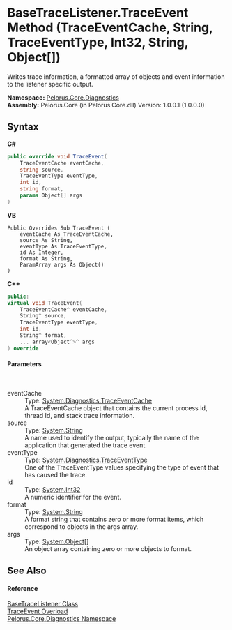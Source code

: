 # BaseTraceListener.TraceEvent Method (TraceEventCache, String, TraceEventType, Int32, String, Object[])
 

Writes trace information, a formatted array of objects and event information to the listener specific output.

**Namespace:**&nbsp;<a href="9C794B0B">Pelorus.Core.Diagnostics</a><br />**Assembly:**&nbsp;Pelorus.Core (in Pelorus.Core.dll) Version: 1.0.0.1 (1.0.0.0)

## Syntax

**C#**<br />
``` C#
public override void TraceEvent(
	TraceEventCache eventCache,
	string source,
	TraceEventType eventType,
	int id,
	string format,
	params Object[] args
)
```

**VB**<br />
``` VB
Public Overrides Sub TraceEvent ( 
	eventCache As TraceEventCache,
	source As String,
	eventType As TraceEventType,
	id As Integer,
	format As String,
	ParamArray args As Object()
)
```

**C++**<br />
``` C++
public:
virtual void TraceEvent(
	TraceEventCache^ eventCache, 
	String^ source, 
	TraceEventType eventType, 
	int id, 
	String^ format, 
	... array<Object^>^ args
) override
```


#### Parameters
&nbsp;<dl><dt>eventCache</dt><dd>Type: <a href="http://msdn2.microsoft.com/en-us/library/9369bzbf" target="_blank">System.Diagnostics.TraceEventCache</a><br />A TraceEventCache object that contains the current process Id, thread Id, and stack trace information.</dd><dt>source</dt><dd>Type: <a href="http://msdn2.microsoft.com/en-us/library/s1wwdcbf" target="_blank">System.String</a><br />A name used to identify the output, typically the name of the application that generated the trace event.</dd><dt>eventType</dt><dd>Type: <a href="http://msdn2.microsoft.com/en-us/library/5t134hfw" target="_blank">System.Diagnostics.TraceEventType</a><br />One of the TraceEventType values specifying the type of event that has caused the trace.</dd><dt>id</dt><dd>Type: <a href="http://msdn2.microsoft.com/en-us/library/td2s409d" target="_blank">System.Int32</a><br />A numeric identifier for the event.</dd><dt>format</dt><dd>Type: <a href="http://msdn2.microsoft.com/en-us/library/s1wwdcbf" target="_blank">System.String</a><br />A format string that contains zero or more format items, which correspond to objects in the args array.</dd><dt>args</dt><dd>Type: <a href="http://msdn2.microsoft.com/en-us/library/e5kfa45b" target="_blank">System.Object</a>[]<br />An object array containing zero or more objects to format.</dd></dl>

## See Also


#### Reference
<a href="E94DFA3F">BaseTraceListener Class</a><br /><a href="4B2B68E8">TraceEvent Overload</a><br /><a href="9C794B0B">Pelorus.Core.Diagnostics Namespace</a><br />